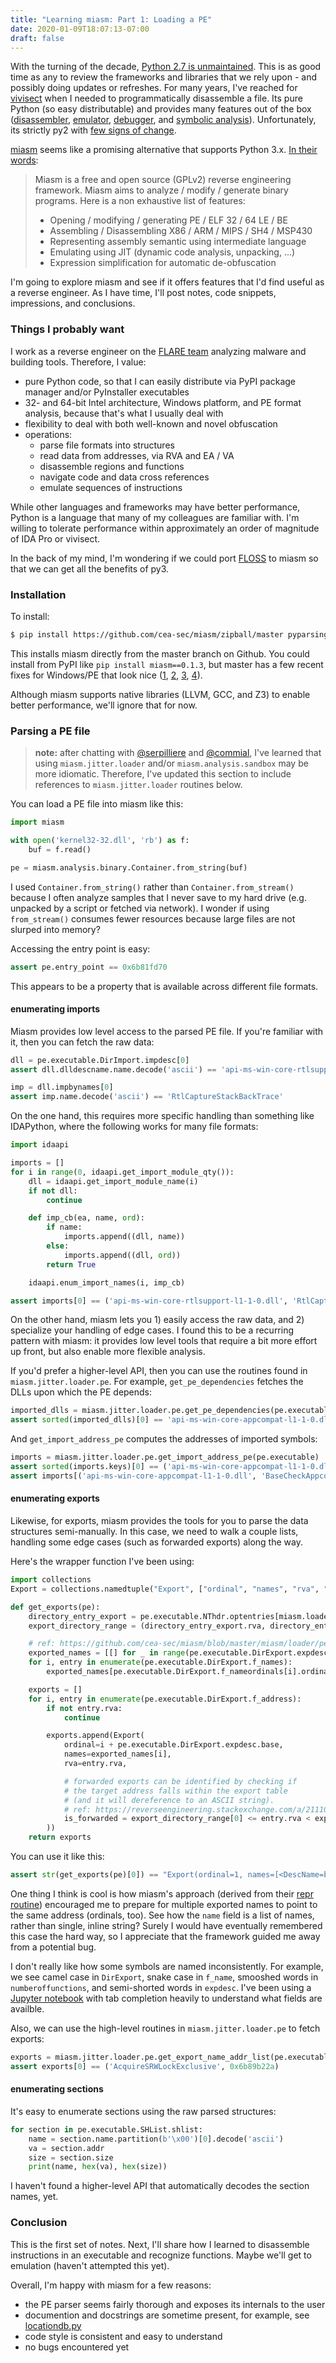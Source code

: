 ```yaml
---
title: "Learning miasm: Part 1: Loading a PE"
date: 2020-01-09T18:07:13-07:00
draft: false
---
```


With the turning of the decade, [Python 2.7 is unmaintained](https://pythonclock.org/).
This is as good time as any to review the frameworks and libraries that we rely upon - and possibly doing updates or refreshes.
For many years, I've reached for [vivisect](https://github.com/vivisect/vivisect) when I needed to programmatically disassemble a file.
Its pure Python (so easy distributable) and provides many features out of the box 
([disassembler](https://github.com/vivisect/vivisect/blob/5eb4d237bddd4069449a6bc094d332ceed6f9a96/envi/archs/i386/disasm.py),
 [emulator](https://github.com/vivisect/vivisect/blob/5eb4d237bddd4069449a6bc094d332ceed6f9a96/envi/archs/i386/emu.py),
 [debugger](https://github.com/vivisect/vivisect/tree/5eb4d237bddd4069449a6bc094d332ceed6f9a96/vdb), and 
 [symbolic analysis](https://github.com/vivisect/vivisect/tree/5eb4d237bddd4069449a6bc094d332ceed6f9a96/vivisect/symboliks)).
Unfortunately, its strictly py2 with [few signs of change](https://github.com/vivisect/vivisect/pull/163).

[miasm](https://github.com/cea-sec/miasm) seems like a promising alternative that supports Python 3.x.
[In their words](https://github.com/cea-sec/miasm/blob/a46acb0c8e2af5343a1c94bc179e07f51e9b7c79/README.md):

> <span style="color: #444444;">
> Miasm is a free and open source (GPLv2) reverse engineering framework.
> Miasm aims to analyze / modify / generate binary programs. Here is a non exhaustive list of features:
>
>  - Opening / modifying / generating PE / ELF 32 / 64 LE / BE
>  - Assembling / Disassembling X86 / ARM / MIPS / SH4 / MSP430
>  - Representing assembly semantic using intermediate language
>  - Emulating using JIT (dynamic code analysis, unpacking, ...)
>  - Expression simplification for automatic de-obfuscation
> </span>

I'm going to explore miasm and see if it offers features that I'd find useful as a reverse engineer.
As I have time, I'll post notes, code snippets, impressions, and conclusions.


### Things I probably want

I work as a reverse engineer on the [FLARE team](https://www.fireeye.com/blog/threat-research/2019/07/announcing-the-sixth-annual-flare-on-challenge.html) analyzing malware and building tools.
Therefore, I value:

  - pure Python code, so that I can easily distribute via PyPI package manager and/or PyInstaller executables
  - 32- and 64-bit Intel architecture, Windows platform, and PE format analysis, because that's what I usually deal with
  - flexibility to deal with both well-known and novel obfuscation
  - operations:
    - parse file formats into structures
    - read data from addresses, via RVA and EA / VA
    - disassemble regions and functions
    - navigate code and data cross references
    - emulate sequences of instructions

While other languages and frameworks may have better performance, Python is a language that many of my colleagues are familiar with.
I'm willing to tolerate performance within approximately an order of magnitude of IDA Pro or vivisect.

In the back of my mind, I'm wondering if we could port [FLOSS](https://github.com/fireeye/flare-floss) to miasm so that we can get all the benefits of py3.


### Installation

To install: 

```sh
$ pip install https://github.com/cea-sec/miasm/zipball/master pyparsing
```

This installs miasm directly from the master branch on Github.
You could install from PyPI like `pip install miasm==0.1.3`, but master has a few recent fixes for Windows/PE that look nice
([1](https://github.com/cea-sec/miasm/commit/6bfa31c2998db8cef2f4be13eb77d3c83f5afe06),
 [2](https://github.com/cea-sec/miasm/commit/28d9cf7fd18c899688b55c58dfae049fe2d3fe63),
 [3](https://github.com/cea-sec/miasm/commit/3a0d984146e8b3428c4445d37709f2af9d98fb5a),
 [4](https://github.com/cea-sec/miasm/commit/0f867b44e05b3a0422d0d4348e969caa222e8a50)).

Although miasm supports native libraries (LLVM, GCC, and Z3) to enable better performance, we'll ignore that for now.


### Parsing a PE file

> <b>note:</b>
> <span style="color: #444444;">
> after chatting with [@serpilliere](https://github.com/serpilliere) and [@commial](https://github.com/commial),
> I've learned that using `miasm.jitter.loader` and/or `miasm.analysis.sandbox` may be more idiomatic.
> Therefore, I've updated this section to include references to `miasm.jitter.loader` routines below.
> </span>

You can load a PE file into miasm like this:

```python
import miasm

with open('kernel32-32.dll', 'rb') as f:
    buf = f.read()

pe = miasm.analysis.binary.Container.from_string(buf)
```

I used `Container.from_string()` rather than `Container.from_stream()` because I often analyze samples that I never save to my hard drive (e.g. unpacked by a script or fetched via network).
I wonder if using `from_stream()` consumes fewer resources because large files are not slurped into memory?

Accessing the entry point is easy:

```python
assert pe.entry_point == 0x6b81fd70
```

This appears to be a property that is available across different file formats.


#### enumerating imports

Miasm provides low level access to the parsed PE file.
If you're familiar with it, then you can fetch the raw data:

```python
dll = pe.executable.DirImport.impdesc[0]
assert dll.dlldescname.name.decode('ascii') == 'api-ms-win-core-rtlsupport-l1-1-0.dll'

imp = dll.impbynames[0]
assert imp.name.decode('ascii') == 'RtlCaptureStackBackTrace'
```

On the one hand, this requires more specific handling than something like IDAPython, where the following works for many file formats:

```python
import idaapi

imports = []
for i in range(0, idaapi.get_import_module_qty()):
    dll = idaapi.get_import_module_name(i)
    if not dll:
        continue

    def imp_cb(ea, name, ord):
        if name:
            imports.append((dll, name))
        else:
            imports.append((dll, ord))
        return True

    idaapi.enum_import_names(i, imp_cb)

assert imports[0] == ('api-ms-win-core-rtlsupport-l1-1-0.dll', 'RtlCaptureStackBackTrace')
```

On the other hand, miasm lets you 1) easily access the raw data, and 2) specialize your handling of edge cases.
I found this to be a recurring pattern with miasm: 
 it provides low level tools that require a bit more effort up front, but also enable more flexible analysis.

If you'd prefer a higher-level API, then you can use the routines found in `miasm.jitter.loader.pe`.
For example, `get_pe_dependencies` fetches the DLLs upon which the PE depends:

```python
imported_dlls = miasm.jitter.loader.pe.get_pe_dependencies(pe.executable)
assert sorted(imported_dlls)[0] == 'api-ms-win-core-appcompat-l1-1-0.dll'
```

And `get_import_address_pe` computes the addresses of imported symbols:

```python
imports = miasm.jitter.loader.pe.get_import_address_pe(pe.executable)
assert sorted(imports.keys)[0] == ('api-ms-win-core-appcompat-l1-1-0.dll', 'BaseCheckAppcompatCache')
assert imports[('api-ms-win-core-appcompat-l1-1-0.dll', 'BaseCheckAppcompatCache')] == 0x6b880c48
```


#### enumerating exports

Likewise, for exports, miasm provides the tools for you to parse the data structures semi-manually.
In this case, we need to walk a couple lists, handling some edge cases (such as forwarded exports) along the way.

Here's the wrapper function I've been using:

```python
import collections
Export = collections.namedtuple("Export", ["ordinal", "names", "rva", "is_forwarded"])

def get_exports(pe):
    directory_entry_export = pe.executable.NThdr.optentries[miasm.loader.pe.DIRECTORY_ENTRY_EXPORT]
    export_directory_range = (directory_entry_export.rva, directory_entry_export.rva + directory_entry_export.size)

    # ref: https://github.com/cea-sec/miasm/blob/master/miasm/loader/pe.py#L740
    exported_names = [[] for _ in range(pe.executable.DirExport.expdesc.numberoffunctions)]
    for i, entry in enumerate(pe.executable.DirExport.f_names):
        exported_names[pe.executable.DirExport.f_nameordinals[i].ordinal].append(entry.name)

    exports = []
    for i, entry in enumerate(pe.executable.DirExport.f_address):
        if not entry.rva:
            continue

        exports.append(Export(
            ordinal=i + pe.executable.DirExport.expdesc.base,
            names=exported_names[i],
            rva=entry.rva,

            # forwarded exports can be identified by checking if 
            # the target address falls within the export table
            # (and it will dereference to an ASCII string).
            # ref: https://reverseengineering.stackexchange.com/a/21110/17194
            is_forwarded = export_directory_range[0] <= entry.rva < export_directory_range[1]
        ))
    return exports
```

You can use it like this:

```python
assert str(get_exports(pe)[0]) == "Export(ordinal=1, names=[<DescName=b'BaseThreadInitThunk'>], rva=131424, is_forwarded=False)"
```

One thing I think is cool is how miasm's approach 
(derived from their [repr routine](https://github.com/cea-sec/miasm/blob/6bfa31c2998db8cef2f4be13eb77d3c83f5afe06/miasm/loader/pe.py#L742-L750))
encouraged me to prepare for multiple exported names to point to the same address (ordinals, too).
See how the `name` field is a list of names, rather than single, inline string?
Surely I would have eventually remembered this case the hard way, so I appreciate that the framework guided me away from a potential bug.

I don't really like how some symbols are named inconsistently.
For example, we see camel case in `DirExport`, snake case in `f_name`, smooshed words in `numberoffunctions`, and semi-shorted words in `expdesc`.
I've been using a [Jupyter notebook](https://jupyter.org/) with tab completion heavily to understand what fields are availble.

Also, we can use the high-level routines in `miasm.jitter.loader.pe` to fetch exports:

```python
exports = miasm.jitter.loader.pe.get_export_name_addr_list(pe.executable)
assert exports[0] == ('AcquireSRWLockExclusive', 0x6b89b22a)
```


#### enumerating sections

It's easy to enumerate sections using the raw parsed structures:

```python
for section in pe.executable.SHList.shlist:
    name = section.name.partition(b'\x00')[0].decode('ascii')
    va = section.addr
    size = section.size
    print(name, hex(va), hex(size))
```

I haven't found a higher-level API that automatically decodes the section names, yet.


### Conclusion

This is the first set of notes.
Next, I'll share how I learned to disassemble instructions in an executable and recognize functions.
Maybe we'll get to emulation (haven't attempted this yet).

Overall, I'm happy with miasm for a few reasons:
  - the PE parser seems fairly thorough and exposes its internals to the user
  - documention and docstrings are sometime present, for example, see [locationdb.py](https://github.com/cea-sec/miasm/blob/944806c506446c918eb74c17a605f5f56d4b75e0/miasm/core/locationdb.py#L17-L57)
  - code style is consistent and easy to understand
  - no bugs encountered yet